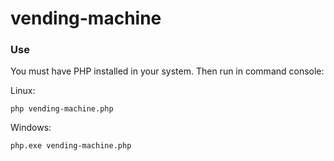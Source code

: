 # vending-machine

<h3>Use</h3>
You must have PHP installed in your system.
Then run in command console:

Linux:
```
php vending-machine.php
```

Windows:
```
php.exe vending-machine.php
```
